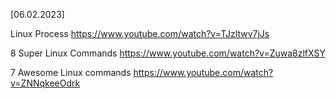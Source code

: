 [06.02.2023]

Linux Process
https://www.youtube.com/watch?v=TJzltwv7jJs

8 Super Linux Commands
https://www.youtube.com/watch?v=Zuwa8zlfXSY

7 Awesome Linux commands
https://www.youtube.com/watch?v=ZNNqkeeOdrk


